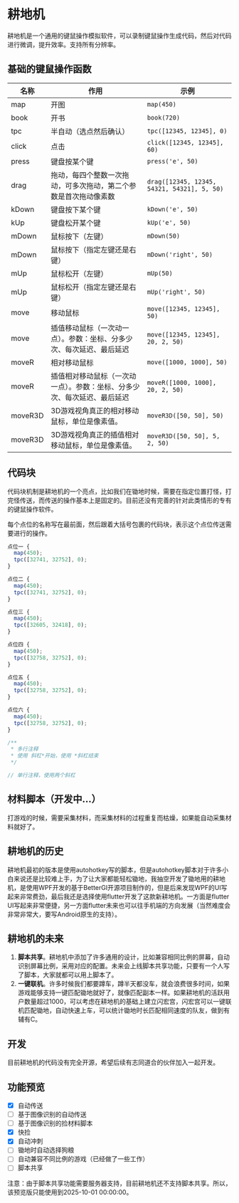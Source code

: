 # 耕地机

耕地机是一个通用的键鼠操作模拟软件，可以录制键鼠操作生成代码，然后对代码进行微调，提升效率。支持所有分辨率。

## 基础的键鼠操作函数

| 名称    | 作用                                                         | 示例                                        |
| ------- | ------------------------------------------------------------ | ------------------------------------------- |
| map     | 开图                                                         | `map(450)`                                  |
| book    | 开书                                                         | `book(720)`                                 |
| tpc     | 半自动（选点然后确认）                                       | `tpc([12345, 12345], 0)`                    |
| click   | 点击                                                         | `click([12345, 12345], 60)`                 |
| press   | 键盘按某个键                                                 | `press('e', 50)`                            |
| drag    | 拖动，每四个整数一次拖动，可多次拖动，第二个参数是首次拖动像素数 | `drag([12345, 12345, 54321, 54321], 5, 50)` |
| kDown   | 键盘按下某个键                                               | `kDown('e', 50)`                            |
| kUp     | 键盘松开某个键                                               | `kUp('e', 50)`                              |
| mDown   | 鼠标按下（左键）                                             | `mDown(50)`                                 |
| mDown   | 鼠标按下（指定左键还是右键）                                 | `mDown('right', 50)`                        |
| mUp     | 鼠标松开（左键）                                             | `mUp(50)`                                   |
| mUp     | 鼠标松开（指定左键还是右键）                                 | `mUp('right', 50)`                          |
| move    | 移动鼠标                                                     | `move([12345, 12345], 50)`                  |
| move    | 插值移动鼠标（一次动一点）。参数：坐标、分多少次、每次延迟、最后延迟 | `move([12345, 12345], 20, 2, 50)`           |
| moveR   | 相对移动鼠标                                                 | `move([1000, 1000], 50)`                    |
| moveR   | 插值相对移动鼠标（一次动一点）。参数：坐标、分多少次、每次延迟、最后延迟 | `moveR([1000, 1000], 20, 2, 50)`            |
| moveR3D | 3D游戏视角真正的相对移动鼠标，单位是像素值。                 | `moveR3D([50, 50], 50)`                     |
| moveR3D | 3D游戏视角真正的插值相对移动鼠标，单位是像素值。             | `moveR3D([50, 50], 5, 2, 50)`               |

## 代码块

代码块机制是耕地机的一个亮点，比如我们在锄地时候，需要在指定位置打怪，打完怪传送，而传送的操作基本上是固定的。目前还没有完善的针对此类情形的专有的键鼠操作软件。

每个点位的名称写在最前面，然后跟着大括号包裹的代码块，表示这个点位传送需要进行的操作。

```js
点位一 {
  map(450);
  tpc([32741, 32752], 0);
}

点位二 {
  map(450);
  tpc([32741, 32752], 0);
}

点位三 {
  map(450);
  tpc([32605, 32418], 0);
}

点位四 {
  map(450);
  tpc([32758, 32752], 0);
}

点位五 {
  map(450);
  tpc([32758, 32752], 0);
}

点位六 {
  map(450);
  tpc([32758, 32752], 0);
}

/**
 * 多行注释
 * 使用 斜杠*开始，使用 *斜杠结束
 */

// 单行注释，使用两个斜杠
```

## 材料脚本（开发中...）

打游戏的时候，需要采集材料，而采集材料的过程重复而枯燥，如果能自动采集材料就好了。

## 耕地机的历史

耕地机最初的版本是使用autohotkey写的脚本，但是autohotkey脚本对于许多小白来说还是比较难上手，为了让大家都能轻松锄地，我抽空开发了锄地用的耕地机，是使用WPF开发的基于BetterGI开源项目制作的，但是后来发现WPF的UI写起来非常费劲，最后我还是选择使用flutter开发了这款新耕地机。一方面是flutter UI写起来非常便捷，另一方面flutter未来也可以往手机端的方向发展（当然难度会非常非常大，要写Android原生的支持）。

## 耕地机的未来

1. **脚本共享**。耕地机中添加了许多通用的设计，比如兼容相同比例的屏幕，自动识别屏幕比例，采用对应的配置。未来会上线脚本共享功能，只要有一个人写了脚本，大家就都可以用上脚本了。
2. **一键联机**。许多时候我们都要蹲车，蹲半天都没车，就会浪费很多时间，如果游戏能够支持一键匹配锄地就好了，就像匹配副本一样。如果耕地机的活跃用户数量超过1000，可以考虑在耕地机的基础上建立闪宏宫，闪宏宫可以一键联机匹配锄地，自动快速上车，可以统计锄地时长匹配相同速度的队友，做到有辅有C。

## 开发

目前耕地机的代码没有完全开源，希望后续有志同道合的伙伴加入一起开发。



## 功能预览
- [x] 自动传送
- [ ] 基于图像识别的自动传送
- [ ] 基于图像识别的捡材料脚本
- [x] 快捡
- [x] 自动冲刺
- [ ] 锄地时自动选择狗粮
- [ ] 自动兼容不同比例的游戏（已经做了一些工作）
- [ ] 脚本共享

注意：由于脚本共享功能需要服务器支持，目前耕地机还不支持脚本共享。所以，该预览版只能使用到2025-10-01 00:00:00。
